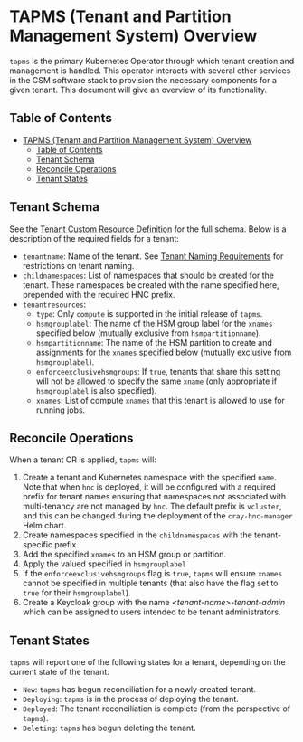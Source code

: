 # TAPMS (Tenant and Partition Management System) Overview

`tapms` is the primary Kubernetes Operator through which tenant creation and management is handled.
This operator interacts with several other services in the CSM software stack to provision the necessary components for a given tenant.
This document will give an overview of its functionality.

## Table of Contents

* [TAPMS (Tenant and Partition Management System) Overview](#tapms-tenant-and-partition-management-system-overview)
  * [Table of Contents](#table-of-contents)
  * [Tenant Schema](#tenant-schema)
  * [Reconcile Operations](#reconcile-operations)
  * [Tenant States](#tenant-states)

## Tenant Schema

See the [Tenant Custom Resource Definition](https://github.com/Cray-HPE/cray-tapms-operator/blob/main/config/crd/bases/tapms.hpe.com_tenants.yaml) for the full schema. Below is a description of the required fields for a tenant:

* `tenantname`: Name of the tenant.  See [Tenant Naming Requirements](CrayHncManager.md#tenant-naming-requirements) for restrictions on tenant naming.
* `childnamespaces`: List of namespaces that should be created for the tenant. These namespaces be created with the name specified here, prepended with the required HNC prefix.
* `tenantresources`:
  * `type`: Only `compute` is supported in the initial release of `tapms`.
  * `hsmgrouplabel`: The name of the HSM group label for the `xnames` specified below (mutually exclusive from `hsmpartitionname`).
  * `hsmpartitionname`: The name of the HSM partition to create and assignments for the `xnames` specified below  (mutually exclusive from `hsmgrouplabel`).
  * `enforceexclusivehsmgroups`: If `true`, tenants that share this setting will not be allowed to specify the same `xname` (only appropriate if `hsmgrouplabel` is also specified).
  * `xnames`: List of compute `xnames` that this tenant is allowed to use for running jobs.

## Reconcile Operations

When a tenant CR is applied, `tapms` will:

1) Create a tenant and Kubernetes namespace with the specified `name`.
Note that when `hnc` is deployed, it will be configured with a required prefix for tenant names ensuring that namespaces not associated with multi-tenancy are not managed by `hnc`.
The default prefix is `vcluster`, and this can be changed during the deployment of the `cray-hnc-manager` Helm chart.
1) Create namespaces specified in the `childnamespaces` with the tenant-specific prefix.
1) Add the specified `xnames` to an HSM group or partition.
1) Apply the valued specified in `hsmgrouplabel`
1) If the `enforceexclusivehsmgroups` flag is `true`, `tapms` will ensure `xnames` cannot be specified in multiple tenants (that also have the flag set to `true` for their `hsmgrouplabel`).
1) Create a Keycloak group with the name *&lt;tenant-name&gt;-tenant-admin* which can be assigned to users intended to be tenant administrators.

## Tenant States

`tapms` will report one of the following states for a tenant, depending on the current state of the tenant:

* `New`: `tapms` has begun reconciliation for a newly created tenant.
* `Deploying`: `tapms` is in the process of deploying the tenant.
* `Deployed`: The tenant reconciliation is complete (from the perspective of `tapms`).
* `Deleting`: `tapms` has begun deleting the tenant.
